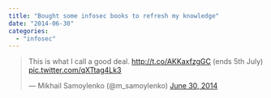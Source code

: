 ```yaml
---
title: "Bought some infosec books to refresh my knowledge"
date: "2014-06-30"
categories:
  - "infosec"
---
```


<blockquote class="twitter-tweet" lang="en"><p>This is what I call a good deal. <a href="http://t.co/AKKaxfzgGC">http://t.co/AKKaxfzgGC</a> (ends 5th July) <a href="http://t.co/qXTtag4Lk3">pic.twitter.com/qXTtag4Lk3</a></p>— Mikhail Samoylenko (@m_samoylenko) <a href="https://twitter.com/m_samoylenko/status/483588438177107968">June 30, 2014</a></blockquote>
<script async src="https://platform.twitter.com/widgets.js" charset="utf-8"></script>

